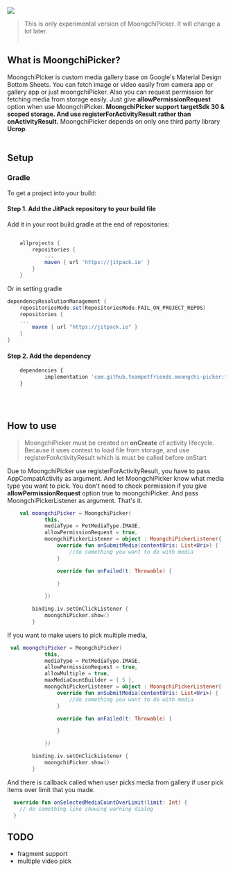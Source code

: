 [![](https://jitpack.io/v/teampetfriends/moongchi-picker.svg)](https://jitpack.io/#teampetfriends/moongchi-picker)
> This is only experimental version of MoongchiPicker. It will change a lot later.
<br/><br/>

## What is MoongchiPicker?
MoongchiPicker is custom media gallery base on Google's Material Design Bottom Sheets.
You can fetch image or video easily from camera app or gallery app or just moongchiPicker.
Also you can request permission for fetching media from storage easily. Just give **allowPermissionRequest** option when use MoongchiPicker.
**MoongchiPicker support targetSdk 30 & scoped storage. And use registerForActivityResult rather than onActivityResult.**
MoongchiPicker depends on only one third party library **Ucrop**.
<br/><br/>
## Setup

### Gradle

To get a project into your build:

#### Step 1. Add the JitPack repository to your build file

Add it in your root build.gradle at the end of repositories:

```gradle

	allprojects {
		repositories {
			...
			maven { url 'https://jitpack.io' }
		}
	}
```

Or in setting gradle

```gradle
dependencyResolutionManagement {
    repositoriesMode.set(RepositoriesMode.FAIL_ON_PROJECT_REPOS)
    repositories {
	...
        maven { url "https://jitpack.io" }
    }
}
```

#### Step 2. Add the dependency

```javascript
	dependencies {
	        implementation 'com.github.teampetfriends.moongchi-picker:final:1.0.1'
	}
```
<br/><br/>
## How to use

> MoongchiPicker must be created on **onCreate** of activity lifecycle. Because it uses context to load file from storage, and use registerForActivityResult which is must be called before onStart

Due to MoongchiPicker use registerForActivityResult, you have to pass AppCompatActivity as argument.
And let MoongchiPicker know what media type you want to pick.
You don't need to check permission if you give **allowPermissionRequest** option true to moongchiPicker.
And pass MoongchiPickerListener as argument. That's it.

```kotlin
    val moongchiPicker = MoongchiPicker(
            this,
            mediaType = PetMediaType.IMAGE,
            allowPermissionRequest = true,
            moongchiPickerListener = object : MoongchiPickerListener{
                override fun onSubmitMedia(contentUris: List<Uri>) {
                    //do something you want to do with media
                }

                override fun onFailed(t: Throwable) {
                   
                }

            })

        binding.iv.setOnClickListener {
            moongchiPicker.show()
        }
```

If you want to make users to pick multiple media,

```kotlin
 val moongchiPicker = MoongchiPicker(
            this,
            mediaType = PetMediaType.IMAGE,
            allowPermissionRequest = true,
            allowMultiple = true,
            maxMediaCountBuilder = { 5 },
            moongchiPickerListener = object : MoongchiPickerListener{
                override fun onSubmitMedia(contentUris: List<Uri>) {
                    //do something you want to do with media
                }

                override fun onFailed(t: Throwable) {

                }

            })

        binding.iv.setOnClickListener {
            moongchiPicker.show()
        }
```

And there is callback called when user picks media from gallery if user pick items over limit that you made.

```kotlin
  override fun onSelectedMediaCountOverLimit(limit: Int) { 
  	// do something like showing warning dialog
  }
```

## TODO

* fragment support
* multiple video pick
